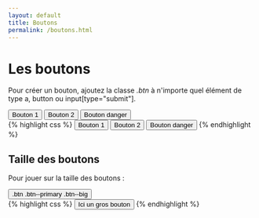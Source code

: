 ```yaml
---
layout: default
title: Boutons
permalink: /boutons.html
---
```


# Les boutons

Pour créer un bouton, ajoutez la classe *.btn* à  n'importe quel élément de type a, button ou input[type="submit"].

<div class="doc-p">
	<div class="doc-p__preview">
		<button class="btn btn--primary">Bouton 1</button>
		<button class="btn btn--secondary">Bouton 2</button>
		<button class="btn btn--danger">Bouton danger</button>
	</div>
	<div class="doc-p__code">
		{% highlight css %}
		<button class="btn btn--primary">Bouton 1</button>
		<button class="btn btn--secondary">Bouton 2</button>
		<button class="btn btn--danger">Bouton danger</button>
		{% endhighlight %}
	</div>
</div>

## Taille des boutons

Pour jouer sur la taille des boutons :

<div class="doc-p">
	<div class="doc-p__preview">
		<button class="btn btn--primary btn--big">.btn .btn--primary .btn--big</button>
	</div>
	<div class="doc-p__code">
		{% highlight css %}
		<button class="btn btn--primary btn--big">Ici un gros bouton</button>
		{% endhighlight %}
	</div>
</div>

